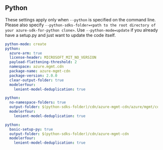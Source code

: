 ## Python

These settings apply only when `--python` is specified on the command line.
Please also specify `--python-sdks-folder=<path to the root directory of your azure-sdk-for-python clone>`.
Use `--python-mode=update` if you already have a setup.py and just want to update the code itself.

``` yaml $(python)
python-mode: create
python:
  azure-arm: true
  license-header: MICROSOFT_MIT_NO_VERSION
  payload-flattening-threshold: 2
  namespace: azure.mgmt.cdn
  package-name: azure-mgmt-cdn
  package-version: 2.0.0
  clear-output-folder: true
  modelerfour:
    lenient-model-deduplication: true
```
``` yaml $(python) && $(python-mode) == 'update'
python:
  no-namespace-folders: true
  output-folder: $(python-sdks-folder)/cdn/azure-mgmt-cdn/azure/mgmt/cdn
  modelerfour:
    lenient-model-deduplication: true
```
``` yaml $(python) && $(python-mode) == 'create'
python:
  basic-setup-py: true
  output-folder: $(python-sdks-folder)/cdn/azure-mgmt-cdn
  modelerfour:
    lenient-model-deduplication: true
```
